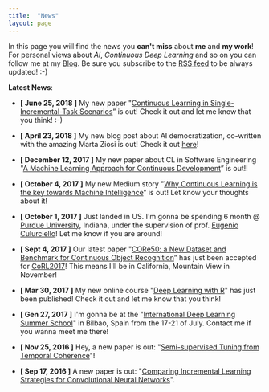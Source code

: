 ```yaml
---
title:  "News"
layout: page
---
```


In this page you will find the news you **can't miss** about **me** and **my work**! For personal views about *AI*, *Continuous Deep Learning* and so on you can follow me at my [Blog][blog].
Be sure you subscribe to the [RSS feed][rss] to be always updated! :-)

**Latest News**:

- **[ June 25, 2018 ]** My new paper "[Continuous Learning in Single-Incremental-Task Scenarios](https://arxiv.org/abs/1806.08568)” is out! Check it out and let me know that you think! :-)

- **[ April 23, 2018 ]** My new blog post about AI democratization, co-written with the amazing Marta Ziosi is out! Check it out [here](https://medium.com/@vlomonaco/on-the-myth-of-ai-democratization-a472115cb5f1)!

- **[ December 12, 2017 ]** My new paper about CL in Software Engineering "[A Machine Learning Approach for Continuous Development][raia]” is out!! 

- **[ October 4, 2017 ]** My new Medium story "[Why Continuous Learning is the key towards Machine Intelligence][continuousAIpost]” is out! Let know your thoughts about it!

- **[ October 1, 2017 ]** Just landed in US. I'm gonna be spending 6 month @ [Purdue University][purdue], Indiana, under the supervision of prof. [Eugenio Culurciello][eugenio]! Let me know if you are around!

- **[ Sept 4, 2017 ]** Our latest paper "[CORe50: a New Dataset and Benchmark for Continuous Object Recognition][core50]” has just been accepted for [CoRL2017][corl2017]! This means I'll be in California, Mountain View in November!

- **[ Mar 30, 2017 ]** My new online course "[Deep Learning with R][deep-r]" has just been published! Check it out and let me know that you think!

- **[ Gen 27, 2017 ]** I'm gonna be at the "[International Deep Learning Summer School][blog]" in Bilbao, Spain from the 17-21 of July. Contact me if you wanna meet me there!

- **[ Nov 25, 2016 ]** Hey, a new paper is out: "[Semi-supervised Tuning from Temporal Coherence][blog]"!

- **[ Sep 17, 2016 ]** A new paper is out: "[Comparing Incremental Learning Strategies for Convolutional Neural Networks][blog]".<br>


[blog]:    	https://medium.com/feed/@vlomonaco
[deep-r]: 	https://www.packtpub.com/big-data-and-business-intelligence/deep-learning-r-video
[rss]:		https://medium.com/feed/@vlomonaco
[core50]: 	https://arxiv.org/abs/1705.03550
[corl2017]: http://www.robot-learning.org/home
[continuousAIpost]: https://medium.com/@vlomonaco/why-continuous-learning-is-the-key-towards-machine-intelligence-1851cb57c308
[purdue]: http://purdue.edu/
[eugenio]: https://e-lab.github.io/html/contact-eugenio-culurciello.html
[raia]: https://www.researchgate.net/publication/322231029_A_Machine_Learning_Approach_for_Continuous_Development
